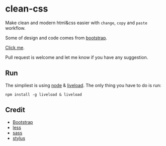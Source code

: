 # clean-css

Make clean and modern html&css easier with `change`, `copy` and `paste` workflow.

Some of design and code comes from [bootstrap](http://getbootstrap.com/).

[Click me](http://chemzqm.github.io/clean/).

Pull request is welcome and let me know if you have any suggestion.

## Run

The simpliest is using [node](http://nodejs.org/) & [liveload](https://github.com/chemzqm/liveload/).
The only thing you have to do is run:
```
npm install -g liveload & liveload
```

## Credit

* [Bootstrap](https://github.com/twbs/bootstrap)
* [less](https://github.com/less/less.js)
* [sass](https://github.com/nex3/sass)
* [stylus](https://github.com/LearnBoost/stylus)
